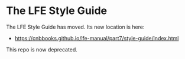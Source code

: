 # The LFE Style Guide

The LFE Style Guide has moved. Its new location is here:

* https://cnbbooks.github.io/lfe-manual/part7/style-guide/index.html

This repo is now deprecated.

